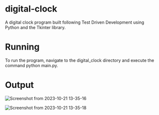 # digital-clock

A digital clock program built following Test Driven Development using Python and the Tkinter library.

# Running

To run the program, navigate to the digital_clock directory and execute the command python main.py.

# Output 

![Screenshot from 2023-10-21 13-35-16](https://github.com/Ntobeko-Themba-Malinga/digital-clock/assets/106521298/ca95042b-8dc6-4e9f-b69c-a65c94e80555)

![Screenshot from 2023-10-21 13-35-18](https://github.com/Ntobeko-Themba-Malinga/digital-clock/assets/106521298/34c76222-73ff-4110-9627-c906717969cc)

